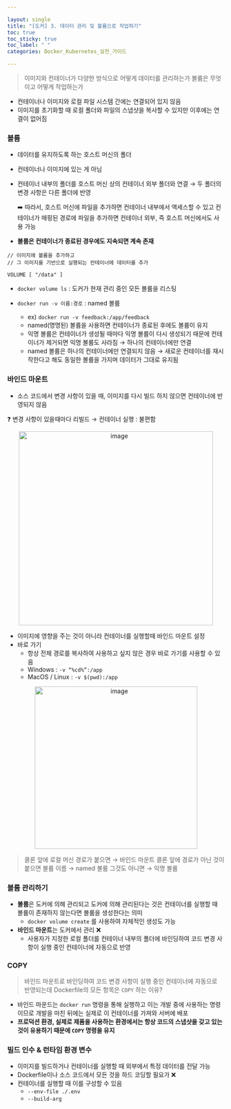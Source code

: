 ```yaml
---

layout: single
title: "[도커] 3. 데이터 관리 및 볼륨으로 작업하기"
toc: true
toc_sticky: true
toc_label: " "
categories: Docker_Kubernetes_실전_가이드

---
```


> 이미지와 컨테이너가 다양한 방식으로 어떻게 데이터를 관리하는가
볼륨은 무엇이고 어떻게 작업하는가
> 

- 컨테이너나 이미지와 로컬 파일 시스템 간에는 연결되어 있지 않음
- 이미지를 초기화할 때 로컬 폴더와 파일의 스냅샷을 복사할 수 있지만 이후에는 연결이 없어짐

### 볼륨

- 데이터를 유지하도록 하는 호스트 머신의 폴더
- 컨테이너나 이미지에 있는 게 아님
- 컨테이너 내부의 폴더를 호스트 머신 상의 컨테이너 외부 폴더와 연결 → 두 폴더의 변경 사항은 다른 폴더에 반영
    
    ➡️ 따라서, 호스트 머신에 파일을 추가하면 컨테이너 내부에서 액세스할 수 있고 컨테이너가 매핑된 경로에 파일을 추가하면 컨테이너 외부, 즉 호스트 머신에서도 사용 가능
    
- **볼륨은 컨테이너가 종료된 경우에도 지속되면 계속 존재**

```docker
// 이미지에 볼륨을 추가하고
// 그 이미지를 기반으로 실행되는 컨테이너에 데이터를 추가

VOLUME [ "/data" ]
```

- `docker volume ls` : 도커가 현재 관리 중인 모든 볼륨을 리스팅

- `docker run -v 이름:경로` : named 볼륨
    - ex) `docker run -v feedback:/app/feedback`
    - named(명명된) 볼륨을 사용하면 컨테이너가 종료된 후에도 볼륨이 유지
    - 익명 볼륨은 컨테이너가 생성될 때마다 익명 볼륨이 다시 생성되기 때문에 컨테이너가 제거되면 익명 볼륨도 사라짐 → 하나의 컨테이너에만 연결
    - named 볼륨은 하나의 컨테이너에만 연결되지 않음 → 새로운 컨테이너를 재시작한다고 해도 동일한 볼륨을 가지며 데이터가 그대로 유지됨

### 바인드 마운트

- 소스 코드에서 변경 사항이 있을 때, 이미지를 다시 빌드 하지 않으면 컨테이너에 반영되지 않음

❓ 변경 사항이 있을때마다 리빌드 → 컨테이너 실행 : 불편함

<center><img width="450" alt="image" src="https://github.com/why-only-english/Programmers/assets/114092152/7a88a6db-b4f5-40ad-944c-fab990a236e5"></center>


- 이미지에 영향을 주는 것이 아니라 컨테이너를 실행할때 바인드 마운트 설정
- 바로 가기
    - 항상 전체 경로를 복사하여 사용하고 싶지 않은 경우 바로 가기를 사용할 수 있음
    - Windows : `-v “%cd%”:/app`
    - MacOS / Linux : `-v $(pwd):/app`

<center><img width="377" alt="image" src="https://github.com/why-only-english/Programmers/assets/114092152/c0240687-ec50-43d4-a099-8411d62731a6"></center>


> 콜론 앞에 로컬 머신 경로가 붙으면 → 바인드 마운트
콜론 앞에 경로가 아닌 것이 붙으면 볼륨 이름 → named 볼륨
그것도 아니면 → 익명 볼륨
> 

### 볼륨 관리하기

- **볼륨**은 도커에 의해 관리되고 도커에 의해 관리된다는 것은 컨테이너를 실행할 때 볼륨이 존재하지 않는다면 볼륨을 생성한다는 의미
    - `docker volume create` 를 사용하여 자체적인 생성도 가능
- **바인드 마운트**는 도커에서 관리 ❌
    - 사용자가 지정한 로컬 폴더를 컨테이너 내부의 폴더에 바인딩하여 코드 변경 사항이 실행 중인 컨테이너에 자동으로 반영

### COPY

> 바인드 마운트로 바인딩하여 코드 변경 사항이 실행 중인 컨테이너에 자동으로 반영되는데 Dockerfile의 모든 항목은 `COPY` 하는 이유?
> 
- 바인드 마운드는 `docker run` 명령을 통해 실행하고 이는 개발 중에 사용하는 명령이므로 개발을 마친 뒤에는 실제로 이 컨테이너를 가져와 서버에 배포
- **프로덕션 환경, 실제로 제품을 사용하는 환경에서는 항상 코드의 스냅샷을 갖고 있는 것이 유용하기 때문에 `COPY` 명령을 유지**

### 빌드 인수 & 런타임 환경 변수

- 이미지를 빌드하거나 컨테이너를 실행할 때 외부에서 특정 데이터를 전달 가능
- Dockerfile이나 소스 코드에서 모든 것을 하드 코딩할 필요가 ❌
- 컨테이너를 실행할 때 이를 구성할 수 있음
    - `--env-file ./.env`
    - `--build-arg`